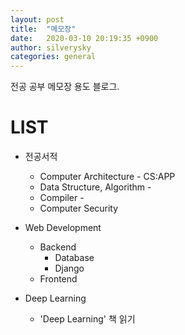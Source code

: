 ```yaml
---
layout: post
title:  "메모장"
date:   2020-03-10 20:19:35 +0900
author: silverysky
categories: general
---
```


전공 공부 메모장 용도 블로그. 

# LIST
- 전공서적 
  - Computer Architecture - CS:APP
  - Data Structure, Algorithm - 
  - Compiler - 
  - Computer Security

- Web Development
  - Backend  
    - Database
    - Django
  - Frontend
  
- Deep Learning
  - 'Deep Learning' 책 읽기


